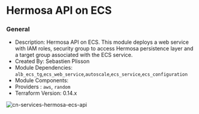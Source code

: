 # Hermosa API on ECS

### General

* Description: Hermosa API on ECS. This module deploys a web service with IAM roles, security group to access Hermosa persistence layer and a target group associated with the ECS service.
* Created By: Sebastien Plisson
* Module Dependencies: `alb_ecs_tg`,`ecs_web_service`,`autoscale`,`ecs_service`,`ecs_configuration`
* Module Components:
* Providers : `aws`, `random`
* Terraform Version: 0.14.x

![cn-services-hermosa-ecs-api](https://github.com/ChowNow/ops-tf-modules/workflows/cn-services-hermosa-ecs-api/badge.svg)
